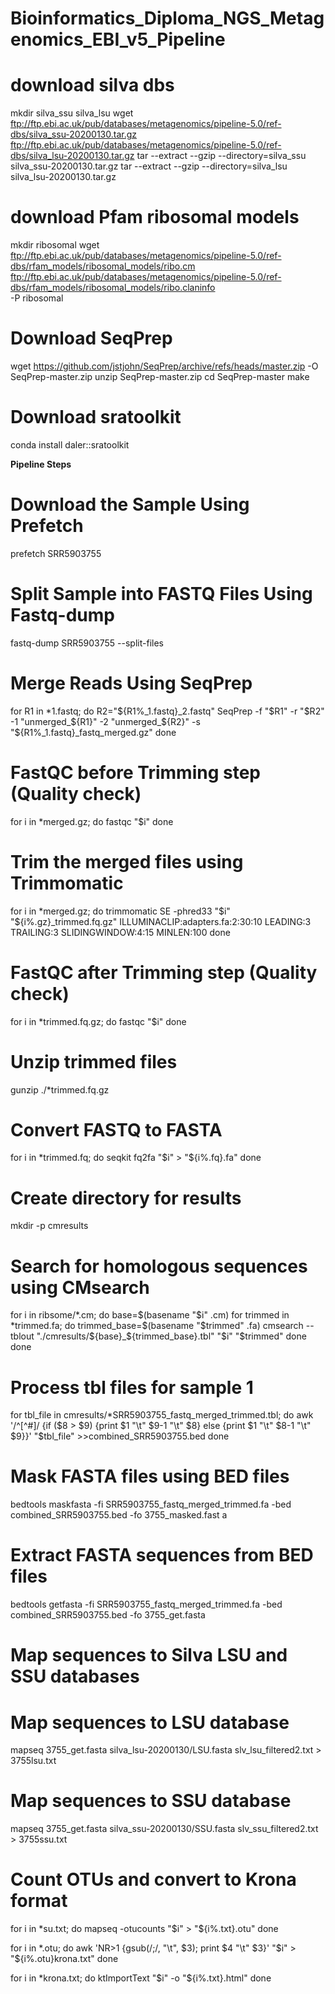 # **Bioinformatics_Diploma_NGS_Metagenomics_EBI_v5_Pipeline**

# download silva dbs
mkdir silva_ssu silva_lsu
wget \
  ftp://ftp.ebi.ac.uk/pub/databases/metagenomics/pipeline-5.0/ref-dbs/silva_ssu-20200130.tar.gz \
  ftp://ftp.ebi.ac.uk/pub/databases/metagenomics/pipeline-5.0/ref-dbs/silva_lsu-20200130.tar.gz 
tar --extract --gzip --directory=silva_ssu silva_ssu-20200130.tar.gz
tar --extract --gzip --directory=silva_lsu silva_lsu-20200130.tar.gz

# download Pfam ribosomal models
mkdir ribosomal
wget ftp://ftp.ebi.ac.uk/pub/databases/metagenomics/pipeline-5.0/ref-dbs/rfam_models/ribosomal_models/ribo.cm \
  ftp://ftp.ebi.ac.uk/pub/databases/metagenomics/pipeline-5.0/ref-dbs/rfam_models/ribosomal_models/ribo.claninfo \
  -P ribosomal 

# Download SeqPrep
wget https://github.com/jstjohn/SeqPrep/archive/refs/heads/master.zip -O SeqPrep-master.zip
unzip SeqPrep-master.zip
cd SeqPrep-master
make

# Download sratoolkit
conda install daler::sratoolkit


**Pipeline Steps**
# Download the Sample Using Prefetch
prefetch SRR5903755

# Split Sample into FASTQ Files Using Fastq-dump
fastq-dump SRR5903755 --split-files

# Merge Reads Using SeqPrep
for R1 in *1.fastq; do
    R2="${R1%_1.fastq}_2.fastq"
    SeqPrep -f "$R1" -r "$R2" -1 "unmerged_${R1}" -2 "unmerged_${R2}" -s "${R1%_1.fastq}_fastq_merged.gz"
done

# FastQC before Trimming step (Quality check) 
for i in *merged.gz; do
    fastqc "$i"
done

# Trim the merged files using Trimmomatic
for i in *merged.gz; do
    trimmomatic SE -phred33 "$i" "${i%.gz}_trimmed.fq.gz" ILLUMINACLIP:adapters.fa:2:30:10 LEADING:3 TRAILING:3 SLIDINGWINDOW:4:15 MINLEN:100
done

# FastQC after Trimming step (Quality check) 
for i in *trimmed.fq.gz; do
    fastqc "$i"
done

# Unzip trimmed files
gunzip ./*trimmed.fq.gz

 # Convert FASTQ to FASTA
for i in *trimmed.fq; do
    seqkit fq2fa "$i" > "${i%.fq}.fa"
done

# Create directory for results
mkdir -p cmresults

# Search for homologous sequences using CMsearch
for i in ribsome/*.cm; do
    base=$(basename "$i" .cm)
    for trimmed in *trimmed.fa; do
        trimmed_base=$(basename "$trimmed" .fa)
        cmsearch --tblout "./cmresults/${base}_${trimmed_base}.tbl" "$i" "$trimmed"
    done
done

 # Process tbl files for sample 1
for tbl_file in cmresults/*SRR5903755_fastq_merged_trimmed.tbl; do
    awk '/^[^#]/ {if ($8 > $9) {print $1 "\t" $9-1 "\t" $8} else {print $1 "\t" $8-1 "\t" $9}}' "$tbl_file" >>combined_SRR5903755.bed
done

# Mask FASTA files using BED files
bedtools maskfasta -fi SRR5903755_fastq_merged_trimmed.fa -bed combined_SRR5903755.bed -fo 3755_masked.fast
a

# Extract FASTA sequences from BED files
bedtools getfasta -fi SRR5903755_fastq_merged_trimmed.fa -bed combined_SRR5903755.bed -fo 3755_get.fasta

# Map sequences to Silva LSU and SSU databases
# Map sequences to LSU database
mapseq 3755_get.fasta silva_lsu-20200130/LSU.fasta slv_lsu_filtered2.txt > 3755lsu.txt

# Map sequences to SSU database
mapseq 3755_get.fasta silva_ssu-20200130/SSU.fasta slv_ssu_filtered2.txt > 3755ssu.txt

# Count OTUs and convert to Krona format
for i in *su.txt; do
    mapseq -otucounts "$i" > "${i%.txt}.otu"
done

for i in *.otu; do
    awk 'NR>1 {gsub(/;/, "\t", $3); print $4 "\t" $3}' "$i" > "${i%.otu}krona.txt"
done

for i in *krona.txt; do
    ktImportText "$i" -o "${i%.txt}.html"
done
